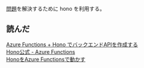[問題](/top/Sprint/7月/azure-functions-デプロイ/問題)を解決するために hono を利用する。


## 読んだ
[Azure Functions + Hono でバックエンドAPIを作成する](https://qiita.com/rummy_p/items/ad676822ae1807e45d36)  
[Hono公式 - Azure Functions](https://hono.dev/docs/getting-started/azure-functions)  
[HonoをAzure Functionsで動かす](https://ytnobody.github.io/wyton/2023/12/10/2023-12-10-001/)  
